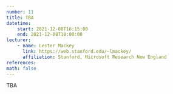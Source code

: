 ```yaml
---
number: 11
title: TBA
datetime:
    start: 2021-12-08T16:15:00
    end: 2021-12-08T18:00:00
lecturer: 
    - name: Lester Mackey
      link: https://web.stanford.edu/~lmackey/
      affiliation: Stanford, Microsoft Research New England
references:
math: false
---
```


TBA